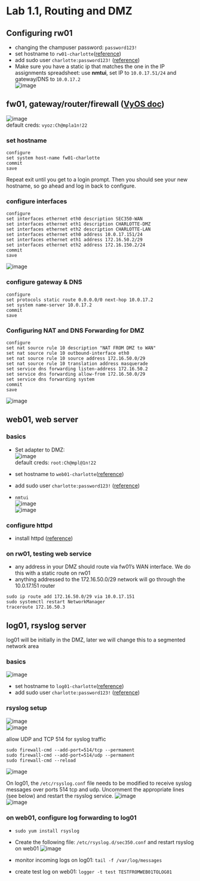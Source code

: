 # Lab 1.1, Routing and DMZ

## Configuring rw01
- changing the champuser password: `password123!`
- set hostname to `rw01-charlotte`([reference](https://github.com/charlottecroce/ChamplainTechJournals/blob/main/sysadmin-i-sys255/lab03-linux.md#set-hostname))
- add sudo user `charlotte:password123!` ([reference](https://github.com/charlottecroce/ChamplainTechJournals/blob/main/sysadmin-i-sys255/lab03-linux.md#creating-privileged-user))
- Make sure you have a static ip that matches the one in the IP assignments spreadsheet: use **nmtui**, set IP to `10.0.17.51/24` and gateway/DNS to `10.0.17.2` \
![image](https://github.com/user-attachments/assets/46252357-1387-45bd-a4ae-ede9e12417c9)


## fw01, gateway/router/firewall ([VyOS doc](https://github.com/charlottecroce/ChamplainTechJournals/blob/main/net-sec-controls-sec350/vyos.md))
![image](https://github.com/user-attachments/assets/723c16dc-f130-4f61-9508-b0fe70adbca5) \
default creds: `vyoz:Ch@mpla1n!22`

### set hostname
```
configure
set system host-name fw01-charlotte
commit
save 
```
Repeat exit until you get to a login prompt. Then you should see your new hostname, so go ahead and log in back to configure.

### configure interfaces
```
configure
set interfaces ethernet eth0 description SEC350-WAN
set interfaces ethernet eth1 description CHARLOTTE-DMZ
set interfaces ethernet eth2 description CHARLOTTE-LAN
set interfaces ethernet eth0 address 10.0.17.151/24
set interfaces ethernet eth1 address 172.16.50.2/29
set interfaces ethernet eth2 address 172.16.150.2/24
commit
save
```
![image](https://github.com/user-attachments/assets/2a546cc0-a012-48b3-bfc8-3884334decfa)

### configure gateway & DNS
```
configure
set protocols static route 0.0.0.0/0 next-hop 10.0.17.2
set system name-server 10.0.17.2
commit
save
```

### Configuring NAT and DNS Forwarding for DMZ
```
configure
set nat source rule 10 description "NAT FROM DMZ to WAN"
set nat source rule 10 outbound-interface eth0
set nat source rule 10 source address 172.16.50.0/29
set nat source rule 10 translation address masquerade
set service dns forwarding listen-address 172.16.50.2
set service dns forwarding allow-from 172.16.50.0/29
set service dns forwarding system
commit
save
```
![image](https://github.com/user-attachments/assets/2fe9dd01-e8e0-48c6-86a0-6f41fba39886)


## web01, web server
### basics
- Set adapter to DMZ: \
![image](https://github.com/user-attachments/assets/a2abea31-7eb8-486a-b563-3962d086ab44) \
default creds: `root:Ch@mpl@1n!22`

- set hostname to `web01-charlotte`([reference](https://github.com/charlottecroce/ChamplainTechJournals/blob/main/sysadmin-i-sys255/lab03-linux.md#set-hostname))
- add sudo user `charlotte:password123!` ([reference](https://github.com/charlottecroce/ChamplainTechJournals/blob/main/sysadmin-i-sys255/lab03-linux.md#creating-privileged-user))
- `nmtui` \
![image](https://github.com/user-attachments/assets/c69680f9-be75-4b5e-976b-cf6b508f6553) \
![image](https://github.com/user-attachments/assets/06fa4ee7-ce28-40d2-8193-3f84b03b41d1) 

### configure httpd
- install httpd ([reference](https://github.com/charlottecroce/ChamplainTechJournals/blob/main/sysadmin-i-sys255/lab08-apache.md#install-httpd))


### on rw01, testing web service
- any address in your DMZ should route via fw01’s WAN interface. We do this with a static route on rw01
- anything addressed to the 172.16.50.0/29 network will go through the 10.0.17.151 router 
```
sudo ip route add 172.16.50.0/29 via 10.0.17.151
sudo systemctl restart NetworkManager
traceroute 172.16.50.3
```


## log01, rsyslog server
log01 will be initially in the DMZ, later we will change this to a segmented network area 
### basics
![image](https://github.com/user-attachments/assets/b7112a43-e0e0-4d8c-af36-a7a925ccc1d8) 
- set hostname to `log01-charlotte`([reference](https://github.com/charlottecroce/ChamplainTechJournals/blob/main/sysadmin-i-sys255/lab03-linux.md#set-hostname))
- add sudo user `charlotte:password123!` ([reference](https://github.com/charlottecroce/ChamplainTechJournals/blob/main/sysadmin-i-sys255/lab03-linux.md#creating-privileged-user))


### rsyslog setup
![image](https://github.com/user-attachments/assets/4b9ac768-72f6-4ef4-92ed-5be231e63c7b) \
![image](https://github.com/user-attachments/assets/cd26c18f-74b8-481c-bc37-8c602f7f46c7) 


allow UDP and TCP 514 for syslog traffic
```
sudo firewall-cmd --add-port=514/tcp --permament
sudo firewall-cmd --add-port=514/udp --permament
sudo firewall-cmd --reload
```
![image](https://github.com/user-attachments/assets/62b95926-6b2a-42e2-a12f-610b1a3336b8) 

On log01, the `/etc/rsyslog.conf` file needs to be modified to receive syslog messages over ports 514 tcp and udp.  Uncomment the appropriate lines (see below) and restart the rsyslog service.
![image](https://github.com/user-attachments/assets/48994d9b-0f17-4626-ab9d-985d37c5e506) \
![image](https://github.com/user-attachments/assets/b7c9efbf-0819-4381-99f7-14826220bb8a) 

### on web01, configure log forwarding to log01
- `sudo yum install rsyslog`
- Create the following file: `/etc/rsyslog.d/sec350.conf` and restart rsyslog on web01
![image](https://github.com/user-attachments/assets/143d58a5-5713-4425-b1d5-d8f9dcf63cf0)

- monitor incoming logs on log01: `tail -f /var/log/messages`
- create test log on web01: `logger -t test TESTFROMWEB01TOLOG01`

